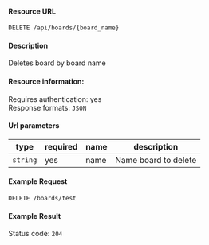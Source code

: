 #### Resource URL
`DELETE /api/boards/{board_name}`

#### Description
  Deletes board by board name

#### Resource information:
  Requires authentication: yes    
  Response formats: `JSON`

#### Url parameters
| type     | required | name                 | description
|----------|----------|----------------------|-------------
| `string` | yes      | name                 | Name board to delete


#### Example Request
`DELETE /boards/test`

#### Example Result
Status code: `204`